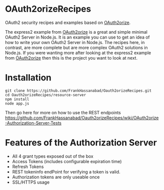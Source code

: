 OAuth2orizeRecipes
==================

OAuth2 security recipes and examples based on [OAuth2orize](https://github.com/jaredhanson/oauth2orize).

The express2 example from [OAuth2orize](https://github.com/jaredhanson/oauth2orize) is a great and simple
minimal OAuth2 Server in Node.js.  It is an example you can use to get an idea of how to write your
own OAuth2 Server in Node.js.  The recipes here, in contrast, are more complete but are more complex OAuth2 solutions
in Node.js.  If you were wanting more after looking at the express2 example from [OAuth2orize](https://github.com/jaredhanson/oauth2orize)
then this is the project you want to look at next.

# Installation
```
git clone https://github.com/FrankHassanabad/Oauth2orizeRecipes.git
cd Oauth2orizeRecipes/resource-server
npm install
node app.js
```
Then go here for more on how to use the REST endpoints
https://github.com/FrankHassanabad/Oauth2orizeRecipes/wiki/OAuth2orize-Authorization-Server-Tests

# Features of the Authorization Server
* All 4 grant types exposed out of the box
* Access Tokens (includes configurable expiration time)
* Refresh Tokens
* REST tokeninfo endPoint for verifying a token is valid.
* Authorization tokens are only useable once
* SSL/HTTPS usage
